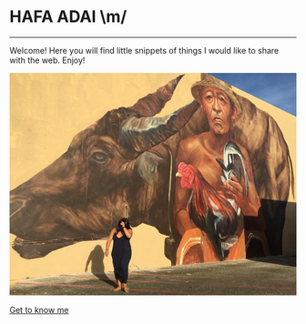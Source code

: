 # HAFA ADAI \m/
--- 
Welcome!  Here you will find little snippets of things I would like to share with the web.  Enjoy!

![GUAM](GU.jpg)


[Get to know me](bio)
